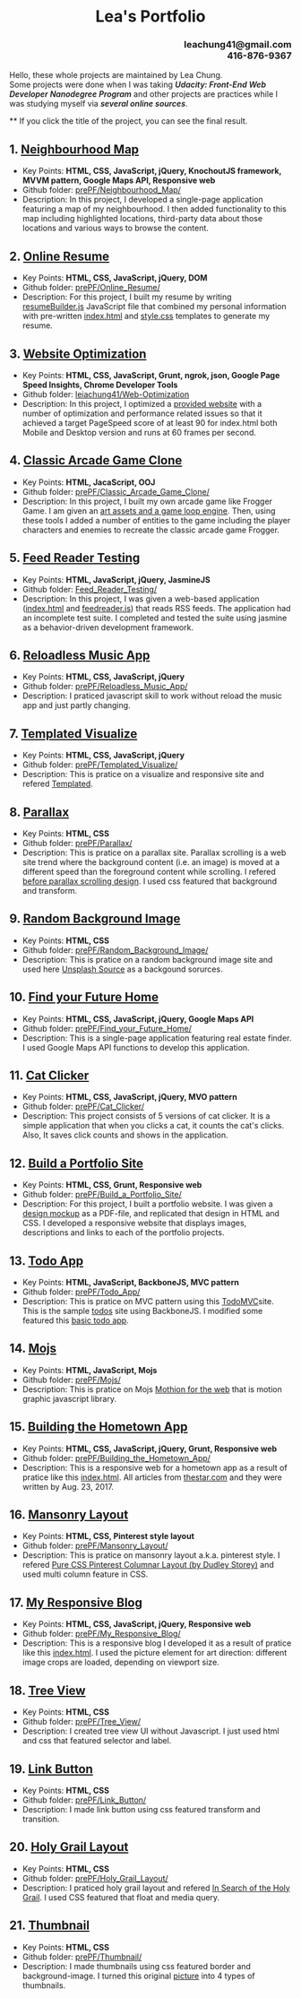 <h1 style="text-align: center;">Lea's Portfolio</h1>
<h3 style="text-align: right;">leachung41@gmail.com<br>416-876-9367</h3>

Hello, these whole projects are maintained by Lea Chung.
<br>Some projects were done when I was taking <span style="font-style: italic; font-weight:600;">Udacity: Front-End Web Developer Nanodegree Program</span> and other projects are practices while I was studying myself via <span style="font-style: italic; font-weight:600;">several online sources</span>.

** If you click the title of the project, you can see the final result.

## 1. <a href="https://leiachung41.github.io/prePF/Neighbourhood_Map/index.html" target="_blank">Neighbourhood Map</a>
- Key Points: **HTML, CSS, JavaScript, jQuery, KnochoutJS framework, MVVM pattern, Google Maps API, Responsive web**
- Github folder: <a href="https://github.com/leiachung41/prePF/tree/master/Neighbourhood_Map/" target="_blank">prePF/Neighbourhood_Map/</a>
- Description: In this project, I developed a single-page application featuring a map of my neighbourhood. I then added functionality to this map including highlighted locations, third-party data about those locations and various ways to browse the content. 

## 2. <a href="https://leiachung41.github.io/prePF/Online_Resume/index.html" target="_blank">Online Resume</a>
- Key Points: **HTML, CSS, JavaScript, jQuery, DOM**
- Github folder: <a href="https://github.com/leiachung41/prePF/tree/master/Online_Resume/" target="_blank">prePF/Online_Resume/</a>
- Description: For this project, I built my resume by writing <a href="https://leiachung41.github.io/prePF/Online_Resume/before/resumeBuilder_B4.js" target="_blank">resumeBuilder.js</a> JavaScript file that combined my personal information with pre-written <a href="https://leiachung41.github.io/prePF/Online_Resume/before/index_B4.html" target="_blank">index.html</a> and <a href="https://leiachung41.github.io/prePF/Online_Resume/before/style_B4.CSS" target="_blank">style.css</a> templates to generate my resume. 

## 3. <a href="https://leiachung41.github.io/Web-Optimization/" target="_blank">Website Optimization</a>
- Key Points: **HTML, CSS, JavaScript, Grunt, ngrok, json, Google Page Speed Insights, Chrome Developer Tools**
- Github folder: <a href="https://github.com/leiachung41/Web-Optimization" target="_blank">leiachung41/Web-Optimization</a>
- Description: In this project, I optimized a <a href="https://github.com/udacity/frontend-nanodegree-mobile-portfolio" target="_blank">provided website</a> with a number of optimization and performance related issues so that it achieved a target PageSpeed score of at least 90 for index.html both Mobile and Desktop version and runs at 60 frames per second. 

## 4. <a href="https://leiachung41.github.io/prePF/Classic_Arcade_Game_Clone/index.html" target="_blank">Classic Arcade Game Clone</a>
- Key Points: **HTML, JacaScript, OOJ**
- Github folder: <a href="https://github.com/leiachung41/prePF/tree/master/Classic_Arcade_Game_Clone" target="_blank">prePF/Classic_Arcade_Game_Clone/</a>
- Description: In this project, I built my own arcade game like Frogger Game. I am given an <a href="https://github.com/udacity/frontend-nanodegree-arcade-game" target="_blank">art assets and a game loop engine</a>. Then, using these tools I added a number of entities to the game including the player characters and enemies to recreate the classic arcade game Frogger. 

## 5. <a href="https://leiachung41.github.io/FeedReader-Testing/" target="_blank">Feed Reader Testing</a>
- Key Points: **HTML, JavaScript, jQuery, JasmineJS**
- Github folder: <a href="https://github.com/leiachung41/FeedReader-Testing" target="_blank">Feed_Reader_Testing/</a>
- Description: In this project, I was given a web-based application (<a href="https://leiachung41.github.io/FeedReader-Testing/before/index_B4.html" target="_blank">index.html</a> and <a href="https://github.com/leiachung41/FeedReader-Testing/blob/master/before/jasmine/spec/feedreader_B4.js" target="_blank">feedreader.js</a>) that reads RSS feeds. The application had an incomplete test suite. I completed and tested the suite using jasmine as a behavior-driven development framework. 

## 6. <a href="https://leiachung41.github.io/prePF/Reloadless_Music_App/index.html" target="_blank">Reloadless Music App</a>
- Key Points: **HTML, CSS, JavaScript, jQuery**
- Github folder: <a href="https://github.com/leiachung41/prePF/tree/master/Reloadless_Music_App/" target="_blank">prePF/Reloadless_Music_App/</a>
- Description: I praticed javascript skill to work without reload the music app and just partly changing.

## 7. <a href="https://leiachung41.github.io/prePF/Templated_Visualize/index.html" target="_blank">Templated Visualize</a>
- Key Points: **HTML, CSS, JavaScript, jQuery**
- Github folder: <a href="https://github.com/leiachung41/prePF/tree/master/Templated_Visualize/" target="_blank">prePF/Templated_Visualize/</a>
- Description: This is pratice on a visualize and responsive site and refered <a href="https://templated.co/visualize" target="_blank">Templated</a>.

## 8. <a href="https://leiachung41.github.io/prePF/Parallax/index.html" target="_blank">Parallax</a>
- Key Points: **HTML, CSS**
- Github folder: <a href="https://github.com/leiachung41/prePF/tree/master/Parallax/" target="_blank">prePF/Parallax/</a>
- Description: This is pratice on a parallax site. Parallax scrolling is a web site trend where the background content (i.e. an image) is moved at a different speed than the foreground content while scrolling. I refered <a href="https://codepen.io/egoing/pen/yaKvPd?editors=1100" target="_blank">before parallax scrolling design</a>. I used css featured that background and transform.

## 9. <a href="https://leiachung41.github.io/prePF/Random_Background_Image/index.html" target="_blank">Random Background Image</a>
- Key Points: **HTML, CSS**
- Github folder: <a href="https://github.com/leiachung41/prePF/tree/master/Random_Background_Image" target="_blank">prePF/Random_Background_Image/</a>
- Description: This is pratice on a random background image site and used here <a href="https://source.unsplash.com/" target="_blank">Unsplash Source</a> as a backgound sorurces.

## 10. <a href="https://leiachung41.github.io/prePF/Find_your_Future_Home/index12.html" target="_blank">Find your Future Home</a>
- Key Points: **HTML, CSS, JavaScript, jQuery, Google Maps API**
- Github folder: <a href="https://github.com/leiachung41/prePF/tree/master/Find_your_Future_Home/" target="_blank">prePF/Find_your_Future_Home/</a>
- Description: This is a single-page application featuring real estate finder. I used Google Maps API functions to develop this application. 

## 11. <a href="https://leiachung41.github.io/prePF/Cat_Clicker/CatClicker_Premium_V2/index_P_v2.html" target="_blank">Cat Clicker</a>
- Key Points: **HTML, CSS, JavaScript, jQuery, MVO pattern**
- Github folder: <a href="https://github.com/leiachung41/prePF/tree/master/Cat_Clicker/" target="_blank">prePF/Cat_Clicker/</a>
- Description: This project consists of 5 versions of cat clicker. It is a simple application that when you clicks a cat, it counts the cat's clicks. Also, It saves click counts and shows in the application. 

## 12. <a href="https://leiachung41.github.io/prePF/Build_a_Portfolio_Site/index.html" target="_blank">Build a Portfolio Site</a>
- Key Points: **HTML, CSS, Grunt, Responsive web**
- Github folder: <a href="https://github.com/leiachung41/prePF/tree/master/Build_a_Portfolio_Site/" target="_blank">prePF/Build_a_Portfolio_Site/</a>
- Description: For this project, I built a portfolio website. I was given a <a href="https://leiachung41.github.io/prePF/Build_a_Portfolio_Site/before/design-mockup-portfolio.pdf" target="_blank">design mockup</a> as a PDF-file, and replicated that design in HTML and CSS. I developed a responsive website that displays images, descriptions and links to each of the portfolio projects.

## 13. <a href="https://leiachung41.github.io/prePF/Todo_App/index.html" target="_blank">Todo App</a>
- Key Points: **HTML, JavaScript, BackboneJS, MVC pattern**
- Github folder: <a href="https://github.com/leiachung41/prePF/tree/master/Todo_App/" target="_blank">prePF/Todo_App/</a>
- Description: This is pratice on MVC pattern using this <a href="http://todomvc.com/" target="_blank">TodoMVC</a>site. This is the sample <a href="http://todomvc.com/examples/backbone/" target="_blank">todos</a> site using BackboneJS. I modified some featured this <a href="https://leiachung41.github.io/prePF/Todo_App/before/index.html" target="_blank">basic todo app</a>.  

## 14. <a href="https://leiachung41.github.io/prePF/Mojs/mojs_demo.html" target="_blank">Mojs</a>
- Key Points: **HTML, JavaScript, Mojs**
- Github folder: <a href="https://github.com/leiachung41/prePF/tree/master/Mojs/" target="_blank">prePF/Mojs/</a>
- Description: This is pratice on Mojs <a href="http://mojs.io/" target="_blank">Mothion for the web</a> that is motion graphic javascript library.

## 15. <a href="https://leiachung41.github.io/prePF/Building_the_Hometown_App/index.html" target="_blank">Building the Hometown App</a>
- Key Points: **HTML, CSS, JavaScript, jQuery, Grunt, Responsive web**
- Github folder: <a href="https://github.com/leiachung41/prePF/tree/master/Building_the_Hometown_App/" target="_blank">prePF/Building_the_Hometown_App/</a>
- Description: This is a responsive web for a hometown app as a result of pratice like this <a href="https://leiachung41.github.io/prePF/Building_the_Hometown_App/before/index_B4.html" target="_blank">index.html</a>. All articles from <a href="https://www.thestar.com/" target="_blank">thestar.com</a> and they were written by Aug. 23, 2017.

## 16. <a href="https://leiachung41.github.io/prePF/Mansonry_Layout/index.html" target="_blank">Mansonry Layout</a>
- Key Points: **HTML, CSS, Pinterest style layout**
- Github folder: <a href="https://github.com/leiachung41/prePF/tree/master/Mansonry_Layout/" target="_blank">prePF/Mansonry_Layout/</a>
- Description: This is pratice on mansonry layout a.k.a. pinterest style. I refered <a href="https://codepen.io/dudleystorey/full/yqrhw" target="_blank">Pure CSS Pinterest Columnar Layout (by Dudley Storey)</a> and used multi column feature in CSS.

## 17. <a href="https://leiachung41.github.io/prePF/My_Responsive_Blog/index.html" target="_blank">My Responsive Blog</a>
- Key Points: **HTML, CSS, JavaScript, jQuery, Responsive web**
- Github folder: <a href="https://github.com/leiachung41/prePF/tree/master/My_Responsive_Blog/" target="_blank">prePF/My_Responsive_Blog/</a>
- Description: This is a responsive blog I developed it as a result of pratice like this <a href="https://leiachung41.github.io/prePF/My_Responsive_Blog/before/index_B4.html" target="_blank">index.html</a>. I used the picture element for art direction: different image crops are loaded, depending on viewport size.

## 18. <a href="https://leiachung41.github.io/prePF/Tree_View/index.html" target="_blank">Tree View</a>
- Key Points: **HTML, CSS**
- Github folder: <a href="https://github.com/leiachung41/prePF/tree/master/Tree_View/" target="_blank">prePF/Tree_View/</a>
- Description: I created tree view UI without Javascript. I just used html and css that featured selector and label.

## 19. <a href="https://leiachung41.github.io/prePF/Link_Button/index.html" target="_blank">Link Button</a>
- Key Points: **HTML, CSS**
- Github folder: <a href="https://github.com/leiachung41/prePF/tree/master/Link_Button/" target="_blank">prePF/Link_Button/</a>
- Description: I made link button using css featured transform and transition.

## 20. <a href="https://leiachung41.github.io/prePF/Holy_Grail_Layout/index.html" target="_blank">Holy Grail Layout</a>
- Key Points: **HTML, CSS**
- Github folder: <a href="https://github.com/leiachung41/prePF/tree/master/Holy_Grail_Layout/" target="_blank">prePF/Holy_Grail_Layout/</a>
- Description: I praticed holy grail layout and refered <a href="http://alistapart.com/article/holygrail" target="_blank">In Search of the Holy Grail</a>. I used CSS featured that float and media query.

## 21. <a href="https://leiachung41.github.io/prePF/Thumbnail/index.html" target="_blank">Thumbnail</a>
- Key Points: **HTML, CSS**
- Github folder: <a href="https://github.com/leiachung41/prePF/tree/master/Thumbnail/" target="_blank">prePF/Thumbnail/</a>
- Description: I made thumbnails using css featured border and background-image. I turned this original <a href="https://leiachung41.github.io/prePF/Thumbnail/image/giraffe.jpg" target="_blank">picture</a> into 4 types of thumbnails.
